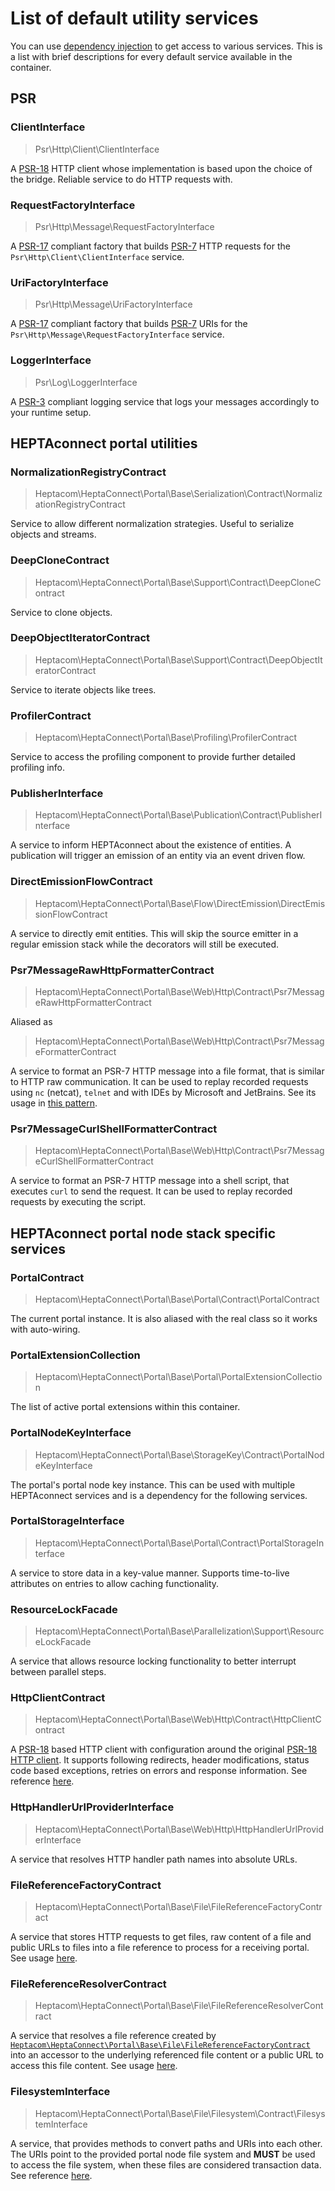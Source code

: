 # List of default utility services

You can use [dependency injection](./dependency-injection.md) to get access to various services.
This is a list with brief descriptions for every default service available in the container.

## PSR

### ClientInterface

> Psr\Http\Client\ClientInterface

A [PSR-18](https://www.php-fig.org/psr/psr-18/) HTTP client whose implementation is based upon the choice of the bridge.
Reliable service to do HTTP requests with.


### RequestFactoryInterface

> Psr\Http\Message\RequestFactoryInterface

A [PSR-17](https://www.php-fig.org/psr/psr-17/) compliant factory that builds [PSR-7](https://www.php-fig.org/psr/psr-7/) HTTP requests for the `Psr\Http\Client\ClientInterface` service.


### UriFactoryInterface

> Psr\Http\Message\UriFactoryInterface

A [PSR-17](https://www.php-fig.org/psr/psr-17/) compliant factory that builds [PSR-7](https://www.php-fig.org/psr/psr-7/) URIs for the `Psr\Http\Message\RequestFactoryInterface` service.


### LoggerInterface

> Psr\Log\LoggerInterface

A [PSR-3](https://www.php-fig.org/psr/psr-3/) compliant logging service that logs your messages accordingly to your runtime setup.


## HEPTAconnect portal utilities

### NormalizationRegistryContract

> Heptacom\HeptaConnect\Portal\Base\Serialization\Contract\NormalizationRegistryContract

Service to allow different normalization strategies.
Useful to serialize objects and streams.


### DeepCloneContract

> Heptacom\HeptaConnect\Portal\Base\Support\Contract\DeepCloneContract

Service to clone objects.


### DeepObjectIteratorContract

> Heptacom\HeptaConnect\Portal\Base\Support\Contract\DeepObjectIteratorContract

Service to iterate objects like trees.


### ProfilerContract

> Heptacom\HeptaConnect\Portal\Base\Profiling\ProfilerContract

Service to access the profiling component to provide further detailed profiling info.


### PublisherInterface

> Heptacom\HeptaConnect\Portal\Base\Publication\Contract\PublisherInterface

A service to inform HEPTAconnect about the existence of entities.
A publication will trigger an emission of an entity via an event driven flow.


### DirectEmissionFlowContract

> Heptacom\HeptaConnect\Portal\Base\Flow\DirectEmission\DirectEmissionFlowContract

A service to directly emit entities.
This will skip the source emitter in a regular emission stack while the decorators will still be executed.


### Psr7MessageRawHttpFormatterContract

> Heptacom\HeptaConnect\Portal\Base\Web\Http\Contract\Psr7MessageRawHttpFormatterContract

Aliased as

> Heptacom\HeptaConnect\Portal\Base\Web\Http\Contract\Psr7MessageFormatterContract

A service to format an PSR-7 HTTP message into a file format, that is similar to HTTP raw communication.
It can be used to replay recorded requests using `nc` (netcat), `telnet` and with IDEs by Microsoft and JetBrains.
See its usage in [this pattern](./patterns/http-client-middleware-dumping-on-bad-request.md).


### Psr7MessageCurlShellFormatterContract

> Heptacom\HeptaConnect\Portal\Base\Web\Http\Contract\Psr7MessageCurlShellFormatterContract

A service to format an PSR-7 HTTP message into a shell script, that executes `curl` to send the request.
It can be used to replay recorded requests by executing the script.


## HEPTAconnect portal node stack specific services

### PortalContract

> Heptacom\HeptaConnect\Portal\Base\Portal\Contract\PortalContract

The current portal instance.
It is also aliased with the real class so it works with auto-wiring.


### PortalExtensionCollection

> Heptacom\HeptaConnect\Portal\Base\Portal\PortalExtensionCollection

The list of active portal extensions within this container.


### PortalNodeKeyInterface

> Heptacom\HeptaConnect\Portal\Base\StorageKey\Contract\PortalNodeKeyInterface

The portal's portal node key instance.
This can be used with multiple HEPTAconnect services and is a dependency for the following services.


### PortalStorageInterface

> Heptacom\HeptaConnect\Portal\Base\Portal\Contract\PortalStorageInterface

A service to store data in a key-value manner.
Supports time-to-live attributes on entries to allow caching functionality.


### ResourceLockFacade 

> Heptacom\HeptaConnect\Portal\Base\Parallelization\Support\ResourceLockFacade 

A service that allows resource locking functionality to better interrupt between parallel steps.


### HttpClientContract

> Heptacom\HeptaConnect\Portal\Base\Web\Http\Contract\HttpClientContract

A [PSR-18](https://www.php-fig.org/psr/psr-18/) based HTTP client with configuration around the original [PSR-18 HTTP client](#clientinterface).
It supports following redirects, header modifications, status code based exceptions, retries on errors and response information.
See reference [here](../../reference/portal-developer/service/http-client-contract.md).


### HttpHandlerUrlProviderInterface

> Heptacom\HeptaConnect\Portal\Base\Web\Http\HttpHandlerUrlProviderInterface

A service that resolves HTTP handler path names into absolute URLs.


### FileReferenceFactoryContract

> Heptacom\HeptaConnect\Portal\Base\File\FileReferenceFactoryContract

A service that stores HTTP requests to get files, raw content of a file and public URLs to files into a file reference to process for a receiving portal.
See usage [here](patterns/transfer-file-reference-by-public-url.md).


### FileReferenceResolverContract

> Heptacom\HeptaConnect\Portal\Base\File\FileReferenceResolverContract

A service that resolves a file reference created by [`Heptacom\HeptaConnect\Portal\Base\File\FileReferenceFactoryContract`](#filereferencefactorycontract) into an accessor to the underlying referenced file content or a public URL to access this file content.
See usage [here](patterns/transfer-file-reference-by-public-url.md).


### FilesystemInterface

> Heptacom\HeptaConnect\Portal\Base\File\Filesystem\Contract\FilesystemInterface

A service, that provides methods to convert paths and URIs into each other.
The URIs point to the provided portal node file system and **MUST** be used to access the file system, when these files are considered transaction data.
See reference [here](../../reference/portal-developer/service/filesystem-interface.md).
